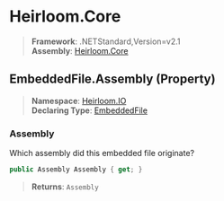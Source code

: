 # Heirloom.Core

> **Framework**: .NETStandard,Version=v2.1  
> **Assembly**: [Heirloom.Core][0]

## EmbeddedFile.Assembly (Property)

> **Namespace**: [Heirloom.IO][0]  
> **Declaring Type**: [EmbeddedFile][1]

### Assembly

Which assembly did this embedded file originate?

```cs
public Assembly Assembly { get; }
```

> **Returns**: `Assembly`

[0]: ../../../Heirloom.Core.md
[1]: ../EmbeddedFile.md
